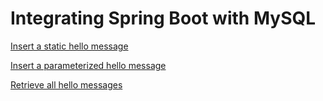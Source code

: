 # Integrating Spring Boot with MySQL

[Insert a static hello message](ec2-18-188-3-243.us-east-2.compute.amazonaws.com:8080/api/hello/insert)

[Insert a parameterized hello message](ec2-18-188-3-243.us-east-2.compute.amazonaws.com:8080/api/hello/insert/Some%20Parameterized%20hello%20message)

[Retrieve all hello messages](ec2-18-188-3-243.us-east-2.compute.amazonaws.com:8080/api/hello/select/all)


